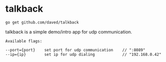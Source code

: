 # talkback

    go get github.com/daved/talkback

talkback is a simple demo/intro app for udp communication.

    Available flags:

    --port={port}    set port for udp communication    // ":8089"
    --ip={ip}        set ip for udp dialing            // "192.168.0.42"
